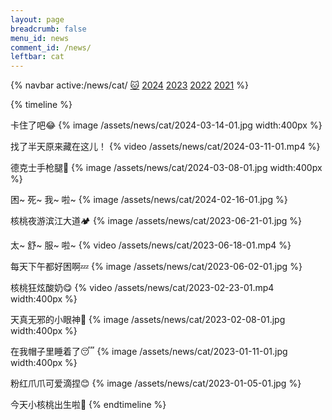 ```yaml
---
layout: page
breadcrumb: false
menu_id: news
comment_id: /news/
leftbar: cat
---
```


{% navbar active:/news/cat/ [🐱](/news/cat/) [2024](/news/) [2023](/news/2023/) [2022](/news/2022/) [2021](/news/2021/) %}

{% timeline %}
<!-- node 2024-03-14 -->
卡住了吧😂
{% image /assets/news/cat/2024-03-14-01.jpg width:400px %}
<!-- node 2024-03-11 -->
找了半天原来藏在这儿！
{% video /assets/news/cat/2024-03-11-01.mp4 %}
<!-- node 2024-03-08 -->
德克士手枪腿🍗
{% image /assets/news/cat/2024-03-08-01.jpg width:400px %}
<!-- node 2024-02-16 -->
困~ 死~ 我~ 啦~
{% image /assets/news/cat/2024-02-16-01.jpg %}
<!-- node 2023-06-21 -->
核桃夜游滨江大道🏕️
{% image /assets/news/cat/2023-06-21-01.jpg %}
<!-- node 2023-06-18 -->
太~ 舒~ 服~ 啦~
{% video /assets/news/cat/2023-06-18-01.mp4 %}
<!-- node 2023-06-02 -->
每天下午都好困啊💤
{% image /assets/news/cat/2023-06-02-01.jpg %}
<!-- node 2023-02-23 -->
核桃狂炫酸奶😋
{% video /assets/news/cat/2023-02-23-01.mp4 width:400px %}
<!-- node 2023-02-08 -->
天真无邪的小眼神🤗
{% image /assets/news/cat/2023-02-08-01.jpg width:400px %}
<!-- node 2023-01-11 -->
在我帽子里睡着了😴
{% image /assets/news/cat/2023-01-11-01.jpg width:400px %}
<!-- node 2023-01-05 -->
粉红爪爪可爱滴捏😊
{% image /assets/news/cat/2023-01-05-01.jpg %}
<!-- node 2022-10-27 -->
今天小核桃出生啦🎉
{% endtimeline %}
